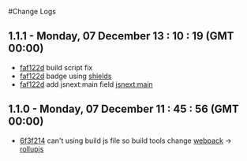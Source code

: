 #Change Logs

## 1.1.1 - Monday, 07 December 13 : 10 : 19 (GMT 00:00)
- [faf122d](../../commit/faf122d) build script fix
- [faf122d](../../commit/faf122d) badge using [shields](https://github.com/badges/shields)
- [faf122d](../../commit/faf122d) add jsnext:main field [jsnext:main](https://github.com/rollup/rollup/wiki/jsnext:main)

## 1.1.0 - Monday, 07 December 11 : 45 : 56 (GMT 00:00)
- [6f3f214](../../commit/6f3f214) can't using build js file so build tools change [webpack](https://webpack.github.io/) -> [rollupjs](http://rollupjs.org/)
